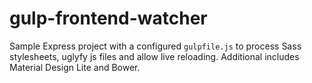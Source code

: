 # gulp-frontend-watcher
Sample Express project with a configured `gulpfile.js` to process Sass stylesheets, uglyfy js files and allow live reloading. Additional includes Material Design Lite and Bower.
